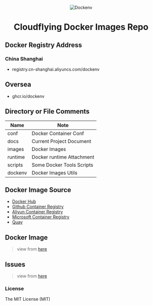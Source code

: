 <p align="center"><img src="https://user-images.githubusercontent.com/6483352/175850848-799b1ea1-941c-4e7f-8378-4a0a64dcdad8.png" alt="Dockenv"></p>

<p align="center">
<!-- <a href="https://github.com/imxieke/dockenv/stargazers"><img alt="GitHub stars" src="https://img.shields.io/github/stars/imxieke/dockenv"></a> -->
<!-- <a href="https://github.com/imxieke/dockenv/issues"><img src="https://img.shields.io/github/issues/imxieke/dockenv" alt="Issue"></a> -->
<!-- <a href="https://github.com/imxieke/dockenv"><img src="https://img.shields.io/github/license/imxieke/dockenv" alt="License"></a> -->
<h1 style="text-align:center" >Cloudflying Docker Images Repo</h1>
</p>

## Docker Registry Address
### China Shanghai
- registry.cn-shanghai.aliyuncs.com/dockenv
## Oversea
- ghcr.io/dockenv

## Directory or File Comments

| Name | Note |
|---|---|
| conf | Docker Container Conf |
| docs | Current Project Document |
| images | Docker Images |
| runtime | Docker runtime Attachment  |
| scripts | Some Docker Tools Scripts |
| dockenv | Docker Images Utils |


## Docker Image Source
- [Docker Hub](https://hub.docker.com/)
- [Github Container Registry](https://github.com/orgs/dockenv/packages)
- [Aliyun Container Registry](https://cr.console.aliyun.com)
- [Microsoft Container Registry](https://mcr.microsoft.com)
- [Quay](https://quay.io)

## Docker Image
> view from [here](/docs/images.md)

## Issues
> view from [here](/docs/issues.md)

### License

The MIT License (MIT)
